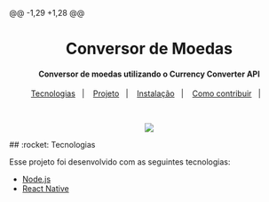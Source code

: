 @@ -1,29 +1,28 @@
<h1 align="center">
    Conversor de Moedas
</h1>
<h4 align="center">
   Conversor de moedas utilizando o Currency Converter API
</h4>
<p align="center">
  <a href="#rocket-tecnologias">Tecnologias</a>&nbsp;&nbsp;&nbsp;|&nbsp;&nbsp;&nbsp;
  <a href="#-projeto">Projeto</a>&nbsp;&nbsp;&nbsp;|&nbsp;&nbsp;&nbsp;
  <a href="#-instalação">Instalação</a>&nbsp;&nbsp;&nbsp;|&nbsp;&nbsp;&nbsp;
  <a href="#-como-contribuir">Como contribuir</a>&nbsp;&nbsp;&nbsp;|&nbsp;&nbsp;&nbsp;
</p>
<br>
<p align="center">
  <img src="https://user-images.githubusercontent.com/54604875/84443027-2e578600-ac15-11ea-9db3-e761754b7a95.gif">
</p>
## :rocket: Tecnologias

Esse projeto foi desenvolvido com as seguintes tecnologias:

- [Node.js](https://nodejs.org/en/)
- [React Native](https://facebook.github.io/react-native/)
